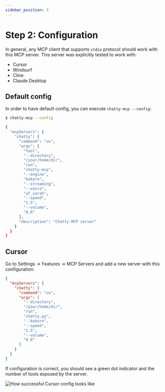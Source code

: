 ```yaml
---
sidebar_position: 3
---
```


# Step 2: Configuration

In general, any MCP client that supports `stdio` protocol should work with this MCP server. This server was explicitly tested to work with:

- Cursor
- Windsurf
- Cline
- Claude Desktop

## Default config

In order to have default config, you can execute `chatty-mcp --config`:

```bash
$ chatty-mcp --config

{
  "mcpServers": {
    "chatty": {
      "command": "uv",
      "args": [
        "tool",
        "--directory",
        "/your/home/dir",
        "run",
        "chatty-mcp",
        "--engine",
        "kokoro",
        "--streaming",
        "--voice",
        "af_sarah",
        "--speed",
        "1.5",
        "--volume",
        "0.8"
      ],
      "description": "Chatty MCP server"
    }
  }
}
```


## Cursor

Go to Settings -> Features -> MCP Servers and add a new server with this configuration:

```json
{
  "mcpServers": {
    "chatty": {
      "command": "uv",
      "args": [
        "--directory",
        "/your/home/dir",
        "run",
        "chatty.py",
        "--kokoro",
        "--speed",
        "1.5",
        "--volume",
        "0.8"
      ]
    }
  }
}
```

If configuration is correct, you should see a green dot indicator and the number of tools exposed by the server.

![How successful Cursor config looks like](https://github.com/user-attachments/assets/45df080a-8199-4aca-b59c-a84dc7fe2c09)


<!-- ## Cline

Cline also supports MCP servers through a similar JSON configuration. Follow these steps to set up the Supabase MCP server:

1. **Find the full path to the executable** (this step is critical):

```bash
# On macOS/Linux
which supabase-mcp-server

# On Windows
where supabase-mcp-server
```
Copy the full path that is returned (e.g., `/Users/username/.local/bin/supabase-mcp-server`).

2. **Configure the MCP server** in Cline:

- Open Cline in VS Code
- Click on the "MCP Servers" tab in the Cline sidebar
- Click "Configure MCP Servers"
- This will open the `cline_mcp_settings.json` file
- Add the following configuration:

```json
{
  "mcpServers": {
    "supabase": {
      "command": "/full/path/to/supabase-mcp-server",  // Replace with the actual path from step 1
      "env": {
        "QUERY_API_KEY": "your-api-key",  // Required - get your API key at thequery.dev
        "SUPABASE_PROJECT_REF": "your-project-ref",
        "SUPABASE_DB_PASSWORD": "your-db-password",
        "SUPABASE_REGION": "us-east-1",  // optional, defaults to us-east-1
        "SUPABASE_ACCESS_TOKEN": "your-access-token",  // optional, for management API
        "SUPABASE_SERVICE_ROLE_KEY": "your-service-role-key"  // optional, for Auth Admin SDK
      }
    }
  }
}
```

If configuration is correct, you should see a green indicator next to the Supabase MCP server in the Cline MCP Servers list, and a message confirming "supabase MCP server connected" at the bottom of the panel.

![How successful configuration in Cline looks like](https://github.com/user-attachments/assets/6c4446ad-7a58-44c6-bf12-6c82222bbe59) -->

<!-- 
## Windsurf
Go to Cascade -> Click on the hammer icon -> Configure -> Fill in the configuration:
```json
{
    "mcpServers": {
      "supabase": {
        "command": "/Users/username/.local/bin/supabase-mcp-server",  // update path
        "env": {
          "QUERY_API_KEY": "your-api-key",  // Required - get your API key at thequery.dev
          "SUPABASE_PROJECT_REF": "your-project-ref",
          "SUPABASE_DB_PASSWORD": "your-db-password",
          "SUPABASE_REGION": "us-east-1",  // optional, defaults to us-east-1
          "SUPABASE_ACCESS_TOKEN": "your-access-token",  // optional, for management API
          "SUPABASE_SERVICE_ROLE_KEY": "your-service-role-key"  // optional, for Auth Admin SDK
        }
      }
    }
}
```
If configuration is correct, you should see green dot indicator and clickable supabase server in the list of available servers.

![How successful Windsurf config looks like](https://github.com/user-attachments/assets/322b7423-8c71-410b-bcab-aff1b143faa4)

## Claude Desktop

Claude Desktop also supports MCP servers through a JSON configuration. Follow these steps to set up the Supabase MCP server:

1. **Find the full path to the executable** (this step is critical):
   ```bash
   # On macOS/Linux
   which supabase-mcp-server

   # On Windows
   where supabase-mcp-server
   ```
   Copy the full path that is returned (e.g., `/Users/username/.local/bin/supabase-mcp-server`).

2. **Configure the MCP server** in Claude Desktop:
   - Open Claude Desktop
   - Go to Settings → Developer -> Edit Config MCP Servers
   - Add a new configuration with the following JSON:

   ```json
   {
     "mcpServers": {
       "supabase": {
         "command": "/full/path/to/supabase-mcp-server",  // Replace with the actual path from step 1
         "env": {
           "QUERY_API_KEY": "your-api-key",  // Required - get your API key at thequery.dev
           "SUPABASE_PROJECT_REF": "your-project-ref",
           "SUPABASE_DB_PASSWORD": "your-db-password",
           "SUPABASE_REGION": "us-east-1",  // optional, defaults to us-east-1
           "SUPABASE_ACCESS_TOKEN": "your-access-token",  // optional, for management API
           "SUPABASE_SERVICE_ROLE_KEY": "your-service-role-key"  // optional, for Auth Admin SDK
         }
       }
     }
   }
   ```

> ⚠️ **Important**: Unlike Windsurf and Cursor, Claude Desktop requires the **full absolute path** to the executable. Using just the command name (`supabase-mcp-server`) will result in a "spawn ENOENT" error.

If configuration is correct, you should see the Supabase MCP server listed as available in Claude Desktop.

![How successful Windsurf config looks like](https://github.com/user-attachments/assets/500bcd40-6245-40a7-b23b-189827ed2923) -->
